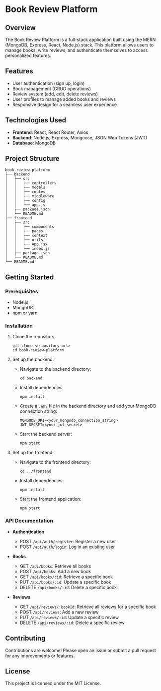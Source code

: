 # Book Review Platform

## Overview
The Book Review Platform is a full-stack application built using the MERN (MongoDB, Express, React, Node.js) stack. This platform allows users to manage books, write reviews, and authenticate themselves to access personalized features.

## Features
- User authentication (sign up, login)
- Book management (CRUD operations)
- Review system (add, edit, delete reviews)
- User profiles to manage added books and reviews
- Responsive design for a seamless user experience

## Technologies Used
- **Frontend**: React, React Router, Axios
- **Backend**: Node.js, Express, Mongoose, JSON Web Tokens (JWT)
- **Database**: MongoDB

## Project Structure
```
book-review-platform
├── backend
│   ├── src
│   │   ├── controllers
│   │   ├── models
│   │   ├── routes
│   │   ├── middleware
│   │   ├── config
│   │   └── app.js
│   ├── package.json
│   └── README.md
├── frontend
│   ├── src
│   │   ├── components
│   │   ├── pages
│   │   ├── context
│   │   ├── utils
│   │   ├── App.jsx
│   │   └── index.js
│   ├── package.json
│   └── README.md
└── README.md
```

## Getting Started

### Prerequisites
- Node.js
- MongoDB
- npm or yarn

### Installation

1. Clone the repository:
   ```
   git clone <repository-url>
   cd book-review-platform
   ```

2. Set up the backend:
   - Navigate to the backend directory:
     ```
     cd backend
     ```
   - Install dependencies:
     ```
     npm install
     ```
   - Create a `.env` file in the backend directory and add your MongoDB connection string:
     ```
     MONGODB_URI=<your_mongodb_connection_string>
     JWT_SECRET=<your_jwt_secret>
     ```
   - Start the backend server:
     ```
     npm start
     ```

3. Set up the frontend:
   - Navigate to the frontend directory:
     ```
     cd ../frontend
     ```
   - Install dependencies:
     ```
     npm install
     ```
   - Start the frontend application:
     ```
     npm start
     ```

### API Documentation
- **Authentication**
  - POST `/api/auth/register`: Register a new user
  - POST `/api/auth/login`: Log in an existing user

- **Books**
  - GET `/api/books`: Retrieve all books
  - POST `/api/books`: Add a new book
  - GET `/api/books/:id`: Retrieve a specific book
  - PUT `/api/books/:id`: Update a specific book
  - DELETE `/api/books/:id`: Delete a specific book

- **Reviews**
  - GET `/api/reviews/:bookId`: Retrieve all reviews for a specific book
  - POST `/api/reviews`: Add a new review
  - PUT `/api/reviews/:id`: Update a specific review
  - DELETE `/api/reviews/:id`: Delete a specific review

## Contributing
Contributions are welcome! Please open an issue or submit a pull request for any improvements or features.

## License
This project is licensed under the MIT License.